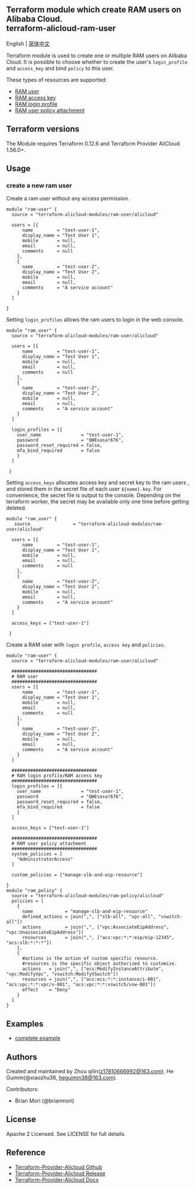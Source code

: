 Terraform module which create RAM users on Alibaba Cloud.  
terraform-alicloud-ram-user
--------------------------

English | [简体中文](https://github.com/terraform-alicloud-modules/terraform-alicloud-ram-user/blob/master/README-CN.md)

Terraform module is used to create one or multiple RAM users on Alibaba Cloud. It is possible to choose whether to create the user's `login_profile` and `access_key` and bind `policy` to this user.

These types of resources are supported:

* [RAM user](https://www.terraform.io/docs/providers/alicloud/r/ram_user.html)
* [RAM access key](https://www.terraform.io/docs/providers/alicloud/r/ram_access_key.html)
* [RAM login profile](https://www.terraform.io/docs/providers/alicloud/r/ram_login_profile.html)
* [RAM user policy attachment](https://www.terraform.io/docs/providers/alicloud/r/ram_user_policy_attachment.html)


## Terraform versions

The Module requires Terraform 0.12.6 and Terraform Provider AliCloud 1.56.0+.

## Usage

### create a new ram user

Create a ram user without any access permission.

```hcl
module "ram-user" {
  source = "terraform-alicloud-modules/ram-user/alicloud"

  users = [{
      name         = "test-user-1",
      display_name = "Test User 1",
      mobile       = null,
      email        = null,
      comments     = null
    },
    {
      name         = "test-user-2",
      display_name = "Test User 2",
      mobile       = null,
      email        = null,
      comments     = "A service account"
    }
  ]

}
```
Setting `login_profiles` allows the ram users to login in the web console.

```hcl
module "ram_user" {
  source = "terraform-alicloud-modules/ram-user/alicloud"

  users = [{
      name         = "test-user-1",
      display_name = "Test User 1",
      mobile       = null,
      email        = null,
      comments     = null
    },
    {
      name         = "test-user-2",
      display_name = "Test User 2",
      mobile       = null,
      email        = null,
      comments     = "A service account"
    }
  ]
   
  login_profiles = [{
    user_name               = "test-user-1",
    password                = "QWEsasa!676",
    password_reset_required = false,
    mfa_bind_required       = false
    }
  ]

 }
```

Setting `access_keys` allocates access key and secret key to the ram users
, and stored them in the secret file of each user `${name}.key`.
For convenience, the secret file is output to the console.
Depending on the terraform worker, the secret may be available only one time before getting deleted.

```hcl
module "ram_user" {
   source                = "terraform-alicloud-modules/ram-user/alicloud"

  users = [{
      name         = "test-user-1",
      display_name = "Test User 1",
      mobile       = null,
      email        = null,
      comments     = null
    },
    {
      name         = "test-user-2",
      display_name = "Test User 2",
      mobile       = null,
      email        = null,
      comments     = "A service account"
    }
  ]

  access_keys = ["test-user-1"]

 }
```

Create a RAM user with `login profile`, `access key` and `policies`.

```hcl
module "ram-user" {
  source = "terraform-alicloud-modules/ram-user/alicloud"

  ################################
  # RAM user
  ################################
  users = [{
      name         = "test-user-1",
      display_name = "Test User 1",
      mobile       = null,
      email        = null,
      comments     = null
    },
    {
      name         = "test-user-2",
      display_name = "Test User 2",
      mobile       = null,
      email        = null,
      comments     = "A service account"
    }
  ]
  
  ################################
  # RAM login profile/RAM access key
  ################################
  login_profiles = [{
    user_name               = "test-user-1",
    password                = "QWEsasa!676",
    password_reset_required = false,
    mfa_bind_required       = false
    }
  ]

  access_keys = ["test-user-1"]
  
  ################################
  # RAM user policy attachment
  ################################
  system_policies = [
    "AdministratorAccess"
  ]

  custom_policies = ["manage-slb-and-eip-resource"]

}
module "ram_policy" {
  source = "terraform-alicloud-modules/ram-policy/alicloud"
  policies = [
    {
      name            = "manage-slb-and-eip-resource"
      defined_actions = join(",", ["slb-all", "vpc-all", "vswitch-all"])
      actions         = join(",", ["vpc:AssociateEipAddress", "vpc:UnassociateEipAddress"])
      resources       = join(",", ["acs:vpc:*:*:eip/eip-12345", "acs:slb:*:*:*"])
    },
    {
      #actions is the action of custom specific resource.
      #resources is the specific object authorized to customize.
      actions   = join(",", ["ecs:ModifyInstanceAttribute", "vpc:ModifyVpc", "vswitch:ModifyVSwitch"])
      resources = join(",", ["acs:ecs:*:*:instance/i-001", "acs:vpc:*:*:vpc/v-001", "acs:vpc:*:*:vswitch/vsw-001"])
      effect    = "Deny"
    }    
  ]
}
```

## Examples

* [complete example](https://github.com/terraform-alicloud-modules/terraform-alicloud-ram-user/tree/master/examples/complete)

Authors
-------
Created and maintained by Zhou qilin(z17810666992@163.com), He Guimin(@xiaozhu36, heguimin36@163.com).

Contributors:
* Brian Mori (@brianmori)

License
----
Apache 2 Licensed. See LICENSE for full details.

Reference
---------
* [Terraform-Provider-Alicloud Github](https://github.com/terraform-providers/terraform-provider-alicloud)
* [Terraform-Provider-Alicloud Release](https://releases.hashicorp.com/terraform-provider-alicloud/)
* [Terraform-Provider-Alicloud Docs](https://www.terraform.io/docs/providers/alicloud/index.html)

